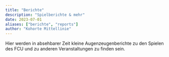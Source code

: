 ```yaml
---
title: "Berichte"
description: "Spielberichte & mehr"
date: 2023-07-01
aliases: ["berichte", "reports"]
author: "Kohorte Mittellinie"
---
```


Hier werden in absehbarer Zeit kleine Augenzeugenberichte zu den Spielen des
FCU und zu anderen Veranstaltungen zu finden sein.
